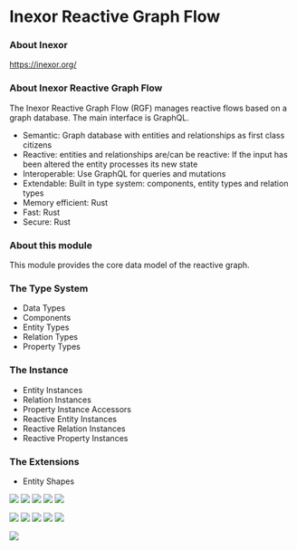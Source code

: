 # Inexor Reactive Graph Flow

### About Inexor

https://inexor.org/

### About Inexor Reactive Graph Flow

The Inexor Reactive Graph Flow (RGF) manages reactive flows based on a graph database. The main interface is GraphQL.

* Semantic: Graph database with entities and relationships as first class citizens
* Reactive: entities and relationships are/can be reactive: If the input has been altered the entity processes its new state
* Interoperable: Use GraphQL for queries and mutations
* Extendable: Built in type system: components, entity types and relation types
* Memory efficient: Rust
* Fast: Rust
* Secure: Rust

### About this module

This module provides the core data model of the reactive graph.

### The Type System

* Data Types
* Components
* Entity Types
* Relation Types
* Property Types

### The Instance

* Entity Instances
* Relation Instances
* Property Instance Accessors
* Reactive Entity Instances
* Reactive Relation Instances
* Reactive Property Instances

### The Extensions

* Entity Shapes

[<img src="https://img.shields.io/badge/Language-Rust-brightgreen">]()
[<img src="https://img.shields.io/badge/Platforms-Linux%20%26%20Windows-brightgreen">]()
[<img src="https://img.shields.io/github/workflow/status/aschaeffer/inexor-core-model/Inexor%20Reactive%20Semantic%20Entity%20Component%20System">](https://github.com/aschaeffer/inexor-core-model/actions?query=workflow%3AInexor%20Reactive%20Semantic%20Entity%20Component%20System)
[<img src="https://img.shields.io/github/license/aschaeffer/inexor-core-model">](https://github.com/aschaeffer/inexor-core-model/blob/main/LICENSE)
[<img src="https://img.shields.io/discord/698219248954376256?logo=discord">](https://discord.com/invite/acUW8k7)

[<img src="https://img.shields.io/github/contributors/aschaeffer/inexor-core-model">]()
[<img src="https://img.shields.io/github/downloads/aschaeffer/inexor-core-model/total?color=brightgreen">]()
[<img src="https://img.shields.io/github/last-commit/aschaeffer/inexor-core-model">]()
[<img src="https://img.shields.io/github/issues/aschaeffer/inexor-core-model">]()
[<img src="https://img.shields.io/github/languages/code-size/aschaeffer/inexor-core-model">]()

[<img src="https://raw.githubusercontent.com/aschaeffer/inexor-core-model/main/docs/images/inexor_2.png">]()
